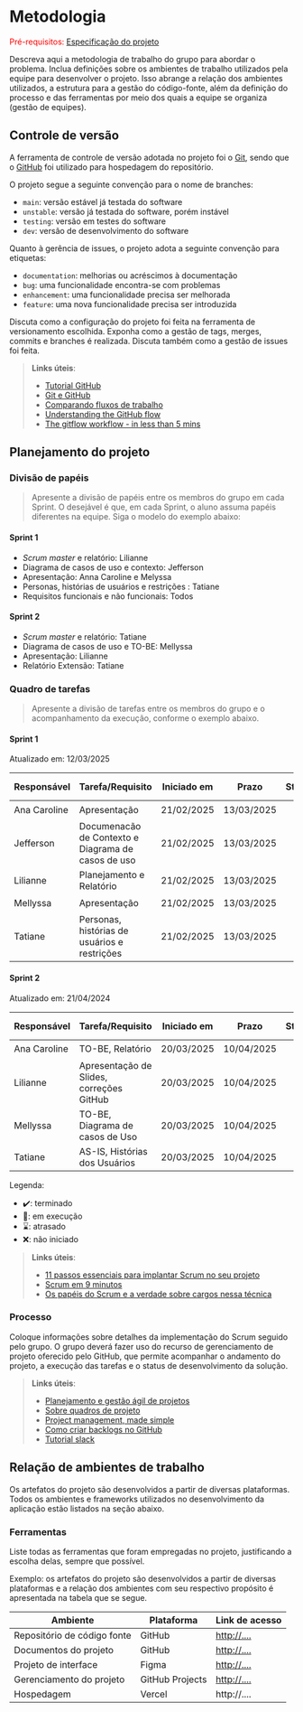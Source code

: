 
# Metodologia

<span style="color:red">Pré-requisitos: <a href="02-Especificacao.md"> Especificação do projeto</a></span>

Descreva aqui a metodologia de trabalho do grupo para abordar o problema. Inclua definições sobre os ambientes de trabalho utilizados pela equipe para desenvolver o projeto. Isso abrange a relação dos ambientes utilizados, a estrutura para a gestão do código-fonte, além da definição do processo e das ferramentas por meio dos quais a equipe se organiza (gestão de equipes).

## Controle de versão

A ferramenta de controle de versão adotada no projeto foi o [Git](https://git-scm.com/), sendo que o [GitHub](https://github.com) foi utilizado para hospedagem do repositório.

O projeto segue a seguinte convenção para o nome de branches:

- `main`: versão estável já testada do software
- `unstable`: versão já testada do software, porém instável
- `testing`: versão em testes do software
- `dev`: versão de desenvolvimento do software

Quanto à gerência de issues, o projeto adota a seguinte convenção para etiquetas:

- `documentation`: melhorias ou acréscimos à documentação
- `bug`: uma funcionalidade encontra-se com problemas
- `enhancement`: uma funcionalidade precisa ser melhorada
- `feature`: uma nova funcionalidade precisa ser introduzida

Discuta como a configuração do projeto foi feita na ferramenta de versionamento escolhida. Exponha como a gestão de tags, merges, commits e branches é realizada. Discuta também como a gestão de issues foi feita.

> **Links úteis**:
> - [Tutorial GitHub](https://guides.github.com/activities/hello-world/)
> - [Git e GitHub](https://www.youtube.com/playlist?list=PLHz_AreHm4dm7ZULPAmadvNhH6vk9oNZA)
> - [Comparando fluxos de trabalho](https://www.atlassian.com/br/git/tutorials/comparing-workflows)
> - [Understanding the GitHub flow](https://guides.github.com/introduction/flow/)
> - [The gitflow workflow - in less than 5 mins](https://www.youtube.com/watch?v=1SXpE08hvGs)

## Planejamento do projeto

###  Divisão de papéis

> Apresente a divisão de papéis entre os membros do grupo em cada Sprint. O desejável é que, em cada Sprint, o aluno assuma papéis diferentes na equipe. Siga o modelo do exemplo abaixo:

#### Sprint 1
- _Scrum master_ e relatório: Lilianne
- Diagrama de casos de uso e contexto: Jefferson
- Apresentação: Anna Caroline e Melyssa
- Personas, histórias de usuários e restrições : Tatiane
- Requisitos funcionais e não funcionais: Todos

#### Sprint 2
- _Scrum master_ e relatório: Tatiane
- Diagrama de casos de uso e TO-BE: Mellyssa
- Apresentação: Lilianne
- Relatório Extensão: Tatiane



###  Quadro de tarefas

> Apresente a divisão de tarefas entre os membros do grupo e o acompanhamento da execução, conforme o exemplo abaixo.

#### Sprint 1

Atualizado em: 12/03/2025

| Responsável   | Tarefa/Requisito | Iniciado em    | Prazo      | Status | Terminado em    |
| :----         |    :----         |      :----:    | :----:     | :----: | :----:          |
| Ana Caroline  | Apresentação | 21/02/2025     |  13/03/2025 | ✔️    |  13/03/2025     |
| Jefferson     | Documenacão de Contexto e Diagrama de casos de uso | 21/02/2025 |  13/03/2025 | ✔️ | 12/03/2025	   | 
| Lilianne      | Planejamento e Relatório   | 21/02/2025     | 13/03/2025 | ✔️    |13/03/2025                |
| Mellyssa      | Apresentação  |    21/02/2025        | 13/03/2025 | ✔️    |    13/03/2025   |
| Tatiane       | Personas, histórias de usuários e restrições |    21/02/2025       | 13/03/2025 | ✔️    |    13/03/2025    |

#### Sprint 2

Atualizado em: 21/04/2024

| Responsável   | Tarefa/Requisito | Iniciado em    | Prazo      | Status | Terminado em    |
| :----         |    :----         |      :----:    | :----:     | :----: | :----:          |
| Ana Caroline       | TO-BE, Relatório   | 20/03/2025     | 10/04/2025 | ✔️    | 10/04/2025      |
| Lilianne           | Apresentação de Slides, correções GitHub   | 20/03/2025     | 10/04/2025  | ✔️     |  10/04/2025               |
| Mellyssa         | TO-BE, Diagrama de casos de Uso  | 20/03/2025     | 10/04/2025 | ✔️     |  10/04/2025               |
| Tatiane       | AS-IS, Histórias dos Usuários  |  20/03/2025     | 10/04/2025 | ✔️     |  10/04/2025     |


Legenda:
- ✔️: terminado
- 📝: em execução
- ⌛: atrasado
- ❌: não iniciado


> **Links úteis**:
> - [11 passos essenciais para implantar Scrum no seu projeto](https://mindmaster.com.br/scrum-11-passos/)
> - [Scrum em 9 minutos](https://www.youtube.com/watch?v=XfvQWnRgxG0)
> - [Os papéis do Scrum e a verdade sobre cargos nessa técnica](https://www.atlassian.com/br/agile/scrum/roles)

### Processo

Coloque informações sobre detalhes da implementação do Scrum seguido pelo grupo. O grupo deverá fazer uso do recurso de gerenciamento de projeto oferecido pelo GitHub, que permite acompanhar o andamento do projeto, a execução das tarefas e o status de desenvolvimento da solução.
 
> **Links úteis**:
> - [Planejamento e gestão ágil de projetos](https://pucminas.instructure.com/courses/87878/pages/unidade-2-tema-2-utilizacao-de-ferramentas-para-controle-de-versoes-de-software)
> - [Sobre quadros de projeto](https://docs.github.com/pt/issues/organizing-your-work-with-project-boards/managing-project-boards/about-project-boards)
> - [Project management, made simple](https://github.com/features/project-management/)
> - [Como criar backlogs no GitHub](https://www.youtube.com/watch?v=RXEy6CFu9Hk)
> - [Tutorial slack](https://slack.com/intl/en-br/)

## Relação de ambientes de trabalho

Os artefatos do projeto são desenvolvidos a partir de diversas plataformas. Todos os ambientes e frameworks utilizados no desenvolvimento da aplicação estão listados na seção abaixo.

### Ferramentas

Liste todas as ferramentas que foram empregadas no projeto, justificando a escolha delas, sempre que possível.

Exemplo: os artefatos do projeto são desenvolvidos a partir de diversas plataformas e a relação dos ambientes com seu respectivo propósito é apresentada na tabela que se segue.

| Ambiente                            | Plataforma                         | Link de acesso                         |
|-------------------------------------|------------------------------------|----------------------------------------|
| Repositório de código fonte         | GitHub                             |[ http://....](https://github.com/ICEI-PUC-Minas-PCO-ADS-TI/2025-1-p2-tiapn-Transol/tree/main/src)                            |
| Documentos do projeto               | GitHub                             | [http://....](https://github.com/ICEI-PUC-Minas-PCO-ADS-TI/2025-1-p2-tiapn-Transol/tree/main/docs)                            |
| Projeto de interface                | Figma                              | [http://....](https://www.figma.com/)                            |
| Gerenciamento do projeto            | GitHub Projects                    |[ http://....  ](https://github.com/orgs/ICEI-PUC-Minas-PCO-ADS-TI/projects/33)                          |
| Hospedagem                          | Vercel                             | http://....                            |
